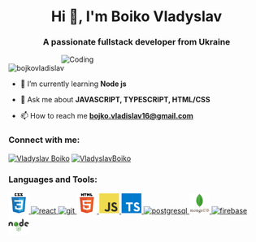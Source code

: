 <h1 align="center">Hi 👋, I'm Boiko Vladyslav</h1>
<h3 align="center">A passionate fullstack developer from Ukraine</h3>
<img align="right" alt="Coding" width="400" src="https://c.tenor.com/YUzRkMOL-3EAAAAC/programming-computer-frog.gif">
<p align="left"> <img src="https://komarev.com/ghpvc/?username=bojkovladislav&label=Profile%20views&color=0e75b6&style=flat" alt="bojkovladislav" /> </p>

- 🌱 I’m currently learning **Node js**

- 💬 Ask me about **JAVASCRIPT, TYPESCRIPT, HTML/CSS**

- 📫 How to reach me **bojko.vladislav16@gmail.com**

<h3 align="left">Connect with me:</h3>
<p align="left">
  <a href="https://www.linkedin.com/in/vladyslav-boiko-b389662aa/" target="blank"><img align="center" src="https://upload.wikimedia.org/wikipedia/commons/thumb/8/81/LinkedIn_icon.svg/2048px-LinkedIn_icon.svg.png" alt="Vladyslav Boiko" height="30" width="40" /></a>
  <a href="https://t.me/VladyslavBoiko" target="blank"><img align="center" src="https://www.svgrepo.com/show/299513/telegram.svg" alt="VladyslavBoiko" height="30" width="40" /></a>
</p>

<h3 align="left">Languages and Tools:</h3>
<p align="left">
  <a href="https://www.w3schools.com/css/" target="_blank" rel="noreferrer">
    <img src="https://raw.githubusercontent.com/devicons/devicon/master/icons/css3/css3-original-wordmark.svg" alt="css3" width="40" height="40"/>
  </a>
  <a href="https://www.w3schools.com/css/" target="_blank" rel="noreferrer">
    <img src="https://cdn.worldvectorlogo.com/logos/react-1.svg" alt="react" width="40" height="40"/>
  </a>
  <a href="https://git-scm.com/" target="_blank" rel="noreferrer">
    <img src="https://www.vectorlogo.zone/logos/git-scm/git-scm-icon.svg" alt="git" width="40" height="40"/>
  </a>
  <a href="https://www.w3.org/html/" target="_blank" rel="noreferrer">
    <img src="https://raw.githubusercontent.com/devicons/devicon/master/icons/html5/html5-original-wordmark.svg" alt="html5" width="40" height="40"/>
  </a>
  <a href="https://developer.mozilla.org/en-US/docs/Web/JavaScript" target="_blank" rel="noreferrer">
    <img src="https://raw.githubusercontent.com/devicons/devicon/master/icons/javascript/javascript-original.svg" alt="javascript" width="40" height="40"/>
  </a>
  <a href="https://www.typescriptlang.org/" target="_blank" rel="noreferrer">
    <img src="https://raw.githubusercontent.com/devicons/devicon/master/icons/typescript/typescript-original.svg" alt="typescript" width="40" height="40"/>
  </a>
  <a href="https://www.postgresql.org/" target="_blank" rel="noreferrer">
    <img src="https://www.svgrepo.com/show/354200/postgresql.svg" alt="postgresql" width="40" height="40"/>
  </a>
  <a href="https://www.mongodb.com/" target="_blank" rel="noreferrer">
    <img src="https://raw.githubusercontent.com/devicons/devicon/master/icons/mongodb/mongodb-original-wordmark.svg" alt="mongodb" width="40" height="40"/>
  </a>
  <a href="https://firebase.google.com/" target="_blank" rel="noreferrer">
    <img src="https://www.vectorlogo.zone/logos/firebase/firebase-icon.svg" alt="firebase" width="40" height="40"/>
  </a>
  <a href="https://nodejs.org" target="_blank" rel="noreferrer">
    <img src="https://raw.githubusercontent.com/devicons/devicon/master/icons/nodejs/nodejs-original-wordmark.svg" alt="nodejs" width="40" height="40"/>
  </a>
</p>
